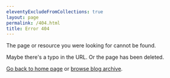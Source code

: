 ```yaml
---
eleventyExcludeFromCollections: true
layout: page
permalink: /404.html
title: Error 404
---
```


The page or resource you were looking for cannot be found.

Maybe there's a typo in the URL. Or the page has been deleted.

[Go back to home page](/) or [browse blog archive](/archive/).
